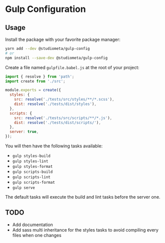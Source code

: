 # Gulp Configuration

## Usage

Install the package with your favorite package manager:

```bash
yarn add --dev @studiometa/gulp-config
# or 
npm install --save-dev @studiometa/gulp-config
```

Create a file named `gulpfile.babel.js` at the root of your project:

```js
import { resolve } from 'path';
import create from './src';

module.exports = create({
  styles: {
    src: resolve('./tests/src/styles/**/*.scss'),
    dist: resolve('./tests/dist/styles'),
  },
  scripts: {
    src: resolve('./tests/src/scripts/**/*.js'),
    dist: resolve('./tests/dist/scripts/'),
  },
  server: true,
});
```

You will then have the following tasks available:

- `gulp styles-build`
- `gulp styles-lint`
- `gulp styles-format`
- `gulp scripts-build`
- `gulp scripts-lint`
- `gulp scripts-format`
- `gulp serve`

The default tasks will execute the build and lint tasks before the server one.

## TODO

- Add documentation
- Add sass multi inheritance for the styles tasks to avoid compiling every files when one changes
